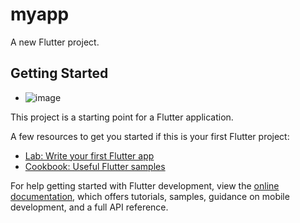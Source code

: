 # myapp

A new Flutter project.

## Getting Started
- ![image](https://github.com/user-attachments/assets/bd172706-9a97-4755-a2b9-f77115591e85)


This project is a starting point for a Flutter application.

A few resources to get you started if this is your first Flutter project:

- [Lab: Write your first Flutter app](https://docs.flutter.dev/get-started/codelab)
- [Cookbook: Useful Flutter samples](https://docs.flutter.dev/cookbook)

For help getting started with Flutter development, view the
[online documentation](https://docs.flutter.dev/), which offers tutorials,
samples, guidance on mobile development, and a full API reference.
